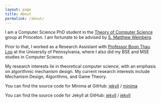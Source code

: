 ```yaml
---
layout: page
title: About
permalink: /about/
---
```


I am a Computer Science PhD student in the 
[Theory of Computer Science](http://theory.cs.princeton.edu/) group at Princeton. I am fortunate to be advised by 
[S. Matthew Weinberg](https://www.cs.princeton.edu/~smattw/). 

Prior to that, I worked as a Research Assistant with 
[Professor Boon Thau Loo](http://www.cis.upenn.edu/~boonloo/) at the University of Pennsylvania, where I also did my BSE and MSE studies in Computer Science. 

My research interests lie in theoretical computer science, with an emphasis on algorithmic mechanism design. My current research interests include Mechanism Design, Algorithms, and Game Theory.

You can find the source code for Minima at GitHub:
[jekyll][jekyll-organization] /
[minima](https://github.com/jekyll/minima)

You can find the source code for Jekyll at GitHub:
[jekyll][jekyll-organization] /
[jekyll](https://github.com/jekyll/jekyll)


[jekyll-organization]: https://github.com/jekyll

